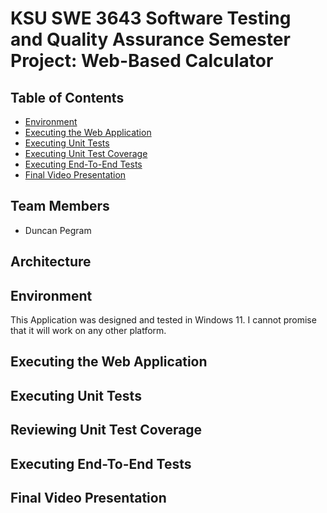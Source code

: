 # KSU SWE 3643 Software Testing and Quality Assurance Semester Project: Web-Based Calculator

## Table of Contents
+ [Environment](#environment)
+ [Executing the Web Application](#executing-the-web-application)
+ [Executing Unit Tests](#executing-unit-tests)
+ [Executing Unit Test Coverage](#executing-unit-test-coverage)
+ [Executing End-To-End Tests](#executing-end-to-end-tests)
+ [Final Video Presentation](#final-video-presentation)

## Team Members
+ Duncan Pegram

## Architecture

## Environment
This Application was designed and tested in Windows 11. I cannot promise that it will work on any other platform.

## Executing the Web Application

## Executing Unit Tests

## Reviewing Unit Test Coverage

## Executing End-To-End Tests

## Final Video Presentation